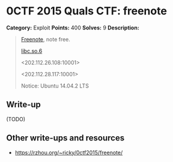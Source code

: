 # 0CTF 2015 Quals CTF: freenote

**Category:** Exploit
**Points:** 400
**Solves:** 9
**Description:** 

> [Freenote](freenote), note free.
>
> [libc.so.6](libc.so.6_1)
>
> <202.112.26.108:10001>
>
> <202.112.28.117:10001>
> 
> Notice: Ubuntu 14.04.2 LTS

## Write-up

(TODO)

## Other write-ups and resources

* <https://rzhou.org/~ricky/0ctf2015/freenote/>
